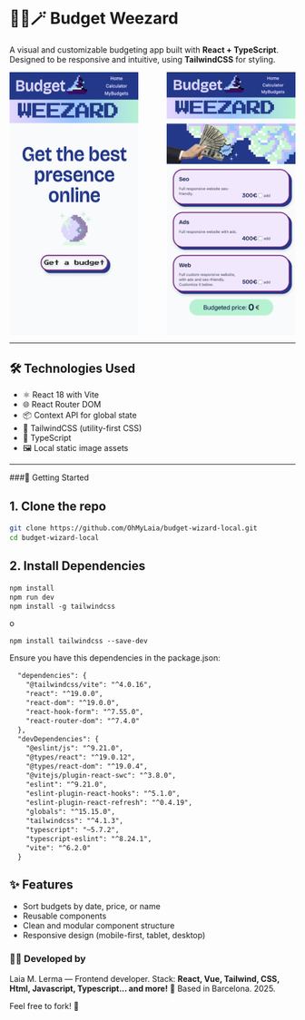 # 🧙‍♀️🪄 Budget Weezard 

A visual and customizable budgeting app built with **React + TypeScript**.  
Designed to be responsive and intuitive, using **TailwindCSS** for styling.

<div style="display: flex; justify-content: space-between; gap: 20px;">
  <img src="./public/preview1.png" alt="App Preview 1" width="45%" />
  <img src="./public/preview2.png" alt="App Preview 2" width="45%" />
</div>

---

## 🛠️ Technologies Used

- ⚛️ React 18 with Vite
- 🌐 React Router DOM
- 📦 Context API for global state
- 💅 TailwindCSS (utility-first CSS)
- 🧠 TypeScript
- 🖼️ Local static image assets

---

 ###🚀 Getting Started

## 1. Clone the repo

```bash
git clone https://github.com/OhMyLaia/budget-wizard-local.git
cd budget-wizard-local
```

## 2. Install Dependencies
```
npm install
npm run dev
npm install -g tailwindcss
```
o
```
npm install tailwindcss --save-dev
```

Ensure you have this dependencies in the package.json:
```
  "dependencies": {
    "@tailwindcss/vite": "^4.0.16",
    "react": "^19.0.0",
    "react-dom": "^19.0.0",
    "react-hook-form": "^7.55.0",
    "react-router-dom": "^7.4.0"
  },
  "devDependencies": {
    "@eslint/js": "^9.21.0",
    "@types/react": "^19.0.12",
    "@types/react-dom": "^19.0.4",
    "@vitejs/plugin-react-swc": "^3.8.0",
    "eslint": "^9.21.0",
    "eslint-plugin-react-hooks": "^5.1.0",
    "eslint-plugin-react-refresh": "^0.4.19",
    "globals": "^15.15.0",
    "tailwindcss": "^4.1.3",
    "typescript": "~5.7.2",
    "typescript-eslint": "^8.24.1",
    "vite": "^6.2.0"
  }
```

## ✨ Features
- Sort budgets by date, price, or name
- Reusable components
- Clean and modular component structure
- Responsive design (mobile-first, tablet, desktop)

### 👩‍💻 Developed by

Laia M. Lerma — Frontend developer.
Stack: **React, Vue, Tailwind, CSS, Html, Javascript, Typescript... and more!**
📍 Based in Barcelona. 2025.

Feel free to fork! 🍴
